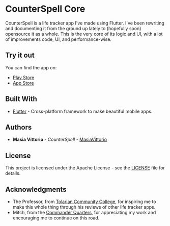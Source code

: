 # CounterSpell Core

CounterSpell is a life tracker app I've made using Flutter. I've been rewriting and documenting it from the ground up lately to (hopefully soon) opensource it as a whole. This is the very core of its logic and UI, with a lot of improvements code, UI, and performance-wise.

## Try it out
You can find the app on:

* [Play Store](https://play.google.com/store/apps/details?id=com.mvsidereusart.counterspell)
* [App Store](https://itunes.apple.com/us/app/counterspell/id1459235508?l=it&ls=1&mt=8)

## Built With

* [Flutter](https://flutter.dev) - Cross-platform framework to make beautiful mobile apps.


## Authors

* **Masia Vittorio** - *CounterSpell* - [MasiaVittorio](https://github.com/MasiaVittorio)

## License

This project is licensed under the Apache License - see the [LICENSE](LICENSE) file for details.

## Acknowledgments

* The Professor, from [Tolarian Community College](https://www.youtube.com/channel/UC7-hR5EfgpM6oHfiGDkxfMA), for inspiring me to make this whole thing through his reviews of other life tracker apps.
* Mitch, from the [Commander Quarters](https://www.youtube.com/channel/UC-w5MNByr4SNy3z2232sj0g), for appreciating my work and encouraging me to continue on this road.

